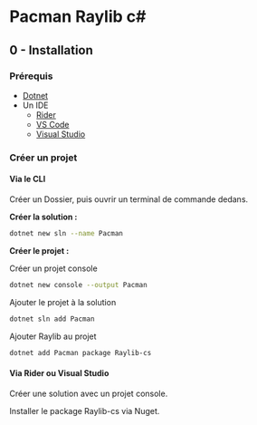 # Pacman Raylib c#

## 0 - Installation

### Prérequis

- [Dotnet](https://dotnet.microsoft.com/fr-fr/download)
- Un IDE 
  - [Rider](https://www.jetbrains.com/fr-fr/rider/)
  - [VS Code](https://code.visualstudio.com/)
  - [Visual Studio](https://visualstudio.microsoft.com/fr/)

### Créer un projet

#### Via le CLI

Créer un Dossier, puis ouvrir un terminal de commande dedans.

**Créer la solution :**
``` Bash
dotnet new sln --name Pacman
```

**Créer le projet :**

Créer un projet console
``` Bash
dotnet new console --output Pacman
```

Ajouter le projet à la solution
``` Bash
dotnet sln add Pacman
```

Ajouter Raylib au projet
``` Bash
dotnet add Pacman package Raylib-cs
```

#### Via Rider ou Visual Studio

Créer une solution avec un projet console.

Installer le package Raylib-cs via Nuget.